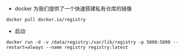* docker 为我们提供了一个快速搭建私有仓库的镜像

```
docker pull docker.io/registry
```

* 启动

```
docker run -d -v /data/registry:/var/lib/registry -p 5000:5000 --restart=always --name registry registry:latest
```

